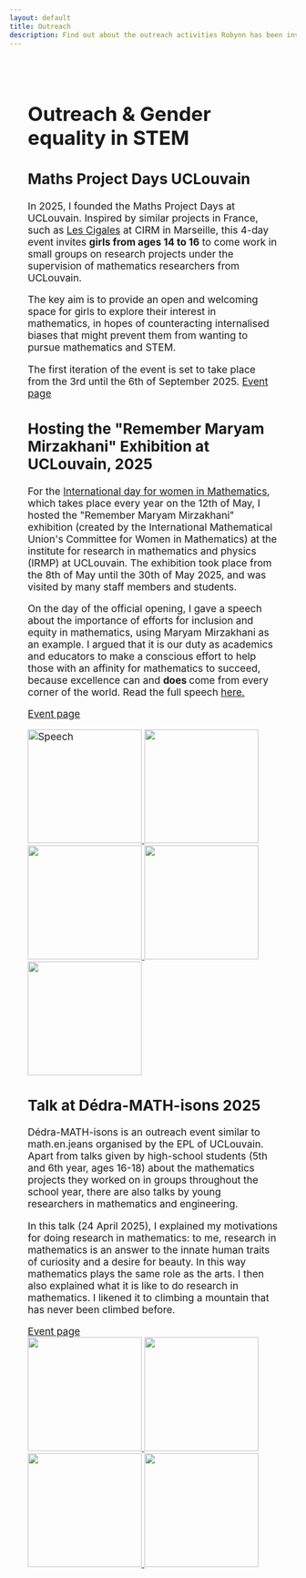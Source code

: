 ```yaml
---
layout: default
title: Outreach
description: Find out about the outreach activities Robynn has been involved in.
---
```

  <main style="max-width:900px; margin:auto; padding:2rem;font-size:13pt">
    <h1>Outreach & Gender equality in STEM</h1>

  <section style="margin-bottom:2rem;">
      <h2>Maths Project Days UCLouvain</h2>
      <p> In 2025, I founded the Maths Project Days at UCLouvain. Inspired by similar projects in France, such as <a href="https://www.fr-cirm-math.fr/lescigales.html" target="_blank" rel ="noopener">Les Cigales</a> at CIRM in Marseille, this 4-day event invites <b>girls from ages 14 to 16</b> to come work in small groups on research projects under the supervision of mathematics researchers from UCLouvain. 
      </p>
      <p>
        The key aim is to provide an open and welcoming space for girls to explore their interest in mathematics, in hopes of counteracting internalised biases that might prevent them from wanting to pursue mathematics and STEM. 
      </p>
      <p> The first iteration of the event is set to take place from the 3rd until the 6th of September 2025. 
      <a href="https://www.uclouvain.be/fr/facultes/sc/maths-project-days" target="_blank" rel="noopener">Event page</a></p>

    
  </section>
       <section style="margin-bottom:2rem;">
      <h2>Hosting the "Remember Maryam Mirzakhani" Exhibition at UCLouvain, 2025</h2>
      <p> For the <a href="https://may12.womeninmaths.org" target="_blank" rel="noopener">International day for women in Mathematics</a>, which takes place every year on the 12th of May, I
        hosted the "Remember Maryam Mirzakhani" exhibition (created by the International Mathematical Union's Committee for Women in Mathematics) at the institute for research in mathematics and physics (IRMP) at UCLouvain. The exhibition took            place from the 8th of May until the 30th of May 2025, and was visited by many staff members and students.
      </p>
      <p>
        On the day of the official opening, I gave a speech about the importance of efforts for inclusion and equity in mathematics, using Maryam Mirzakhani as an example. I argued that it is our duty as academics and educators to make a conscious effort to help those with an affinity for mathematics to succeed, because excellence can and <b> does </b> come from every corner of the world. Read the full speech
  <a href="{{ '/assets/files/speech.pdf' | relative_url }}" target="_blank" rel="opener">
    here.
  </a>
      </p>
      <p>  
      <a href="https://www.uclouvain.be/fr/facultes/sc/news/exposition-remember-maryam-mirzakhani" target="_blank" rel="noopener">Event page</a></p>

  <div class="gallery">
        <a href="{{ '/assets/images/speech.jpg' | relative_url }}" data-lightbox="rmm-gallery" >
            <img src="{{ '/assets/images/speech.jpg' | relative_url }}" alt="Speech" style="height:200px; ">
        </a>    
        <a href="{{ '/assets/images/RMM1.jpeg' | relative_url }}" data-lightbox="rmm-gallery" >
          <img src="{{ '/assets/images/RMM1.jpeg' | relative_url }}" style="height:200px; ">
        </a>
        <a href="{{ '/assets/images/RMM2.jpeg' | relative_url }}" data-lightbox="rmm-gallery" >
          <img src="{{ '/assets/images/RMM2.jpeg' | relative_url }}" style="height:200px; ">
        </a>
         <a href="{{ '/assets/images/RMM3.jpeg' | relative_url }}" data-lightbox="rmm-gallery" >
          <img src="{{ '/assets/images/RMM3.jpeg' | relative_url }}" style="height:200px;; ">
        </a>
          <a href="{{ '/assets/images/RMM4.jpg' | relative_url }}" data-lightbox="rmm-gallery" >
          <img src="{{ '/assets/images/RMM4.jpg' | relative_url }}" style="height:200px;; ">
        </a>
      </div>
    </section>

    
  <section style="margin-bottom:2rem;">
      <h2>Talk at Dédra-MATH-isons 2025</h2>
      <p>Dédra-MATH-isons is an outreach event similar to math.en.jeans organised by the EPL of UCLouvain. Apart from talks given by high-school students (5th and 6th year, ages 16-18) about the mathematics projects they worked on in groups throughout the school year, there are also talks by young researchers in mathematics and engineering. </p>
      <p> In this talk (24 April 2025), I explained my motivations for doing research in mathematics: to me, research in mathematics is an answer to the innate human traits of curiosity and a desire for beauty. In this way mathematics plays the same role as the arts. I then also explained what it is like to do research in mathematics. I likened it to climbing a mountain that has never been climbed before. </p>
      <a href="https://www.uclouvain.be/fr/facultes/epl/dedra-math-isons" target="_blank" rel="noopener">Event page</a>


  <div class="gallery">
        <a href="{{ '/assets/images/canvas.PNG' | relative_url }}" data-lightbox="dedra-gallery" >
            <img src="{{ '/assets/images/canvas.PNG' | relative_url }}" style="height:200px; ">
        </a>    
        <a href="{{ '/assets/images/curiosite.jpg' | relative_url }}" data-lightbox="dedra-gallery" >
          <img src="{{ '/assets/images/curiosite.jpg' | relative_url }}" style="height:200px; ">
        </a>
        <a href="{{ '/assets/images/question.jpg' | relative_url }}" data-lightbox="dedra-gallery" >
          <img src="{{ '/assets/images/question.jpg' | relative_url }}" style="height:200px; ">
        </a>
         <a href="{{ '/assets/images/theorem.jpg' | relative_url }}" data-lightbox="dedra-gallery" >
          <img src="{{ '/assets/images/theorem.jpg' | relative_url }}" style="height:200px;; ">
        </a>
      </div>
    </section>
  </main>
